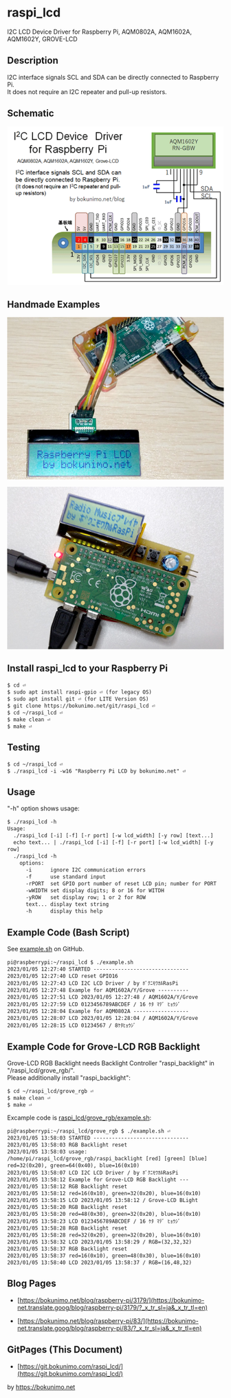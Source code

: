 # raspi_lcd  

I2C LCD Device  Driver for Raspberry Pi, AQM0802A, AQM1602A, AQM1602Y, GROVE-LCD  

## Description  

I2C interface signals SCL and SDA can be directly connected to Raspberry Pi.  
It does not require an I2C repeater and pull-up resistors.  

## Schematic  

![Schematic](https://github.com/bokunimowakaru/raspi_lcd/blob/master/images/schematic.png?raw=true)

## Handmade Examples  

![AQM1602](https://github.com/bokunimowakaru/raspi_lcd/blob/master/images/aqm1602.jpg?raw=true)

![Radio](https://github.com/bokunimowakaru/raspi_lcd/blob/master/images/radio.jpg?raw=true)

## Install raspi_lcd to your Raspberry Pi  

	$ cd ⏎
	$ sudo apt install raspi-gpio ⏎ (for legacy OS)
	$ sudo apt install git ⏎ (for LITE Version OS)
	$ git clone https://bokunimo.net/git/raspi_lcd ⏎
	$ cd ~/raspi_lcd ⏎
	$ make clean ⏎
	$ make ⏎

## Testing  

	$ cd ~/raspi_lcd ⏎
	$ ./raspi_lcd -i -w16 "Raspberry Pi LCD by bokunimo.net" ⏎

## Usage  

"-h" option shows usage:  

	$ ./raspi_lcd -h
	Usage:
	  ./raspi_lcd [-i] [-f] [-r port] [-w lcd_width] [-y row] [text...]
	  echo text... | ./raspi_lcd [-i] [-f] [-r port] [-w lcd_width] [-y row]
	  ./raspi_lcd -h
	    options:
	      -i      ignore I2C communication errors
	      -f      use standard input
	      -rPORT  set GPIO port number of reset LCD pin; number for PORT
	      -wWIDTH set display digits; 8 or 16 for WITDH
	      -yROW   set display row; 1 or 2 for ROW
	      text... display text string
	      -h      display this help

## Example Code (Bash Script)  

See [example.sh](https://github.com/bokunimowakaru/raspi_lcd/blob/master/example.sh) on GitHub.  

	pi@raspberrypi:~/raspi_lcd $ ./example.sh
	2023/01/05 12:27:40 STARTED -------------------------------
	2023/01/05 12:27:40 LCD reset GPIO16
	2023/01/05 12:27:43 LCD I2C LCD Driver / by ﾎﾞｸﾆﾓﾜｶﾙRasPi
	2023/01/05 12:27:48 Example for AQM1602A/Y/Grove ----------
	2023/01/05 12:27:51 LCD 2023/01/05 12:27:48 / AQM1602A/Y/Grove
	2023/01/05 12:27:59 LCD 0123456789ABCDEF / 16 ｹﾀ ﾏﾃﾞ ﾋｮｳｼﾞ
	2023/01/05 12:28:04 Example for AQM0802A ------------------
	2023/01/05 12:28:07 LCD 2023/01/05 12:28:04 / AQM1602A/Y/Grove
	2023/01/05 12:28:15 LCD 01234567 / 8ｹﾀﾋｮｳｼﾞ

## Example Code for Grove-LCD RGB Backlight  

Grove-LCD RGB Backlight needs Backlight Controller "raspi_backlight" in "/raspi_lcd/grove_rgb/".  
Please additionally install "raspi_backlight":  

	$ cd ~/raspi_lcd/grove_rgb ⏎
	$ make clean ⏎
	$ make ⏎

Excample code is [raspi_lcd/grove_rgb/example.sh](https://github.com/bokunimowakaru/raspi_lcd/blob/master/grove_rgb/example.sh):  

	pi@raspberrypi:~/raspi_lcd/grove_rgb $ ./example.sh ⏎
	2023/01/05 13:58:03 STARTED -------------------------------
	2023/01/05 13:58:03 RGB Backlight reset
	2023/01/05 13:58:03 usage: /home/pi/raspi_lcd/grove_rgb/raspi_backlight [red] [green] [blue]
	red=32(0x20), green=64(0x40), blue=16(0x10)
	2023/01/05 13:58:07 LCD I2C LCD Driver / by ﾎﾞｸﾆﾓﾜｶﾙRasPi
	2023/01/05 13:58:12 Example for Grove-LCD RGB Backlight ---
	2023/01/05 13:58:12 RGB Backlight reset
	2023/01/05 13:58:12 red=16(0x10), green=32(0x20), blue=16(0x10)
	2023/01/05 13:58:15 LCD 2023/01/05 13:58:12 / Grove-LCD BLight
	2023/01/05 13:58:20 RGB Backlight reset
	2023/01/05 13:58:20 red=48(0x30), green=32(0x20), blue=16(0x10)
	2023/01/05 13:58:23 LCD 0123456789ABCDEF / 16 ｹﾀ ﾏﾃﾞ ﾋｮｳｼﾞ
	2023/01/05 13:58:28 RGB Backlight reset
	2023/01/05 13:58:28 red=32(0x20), green=32(0x20), blue=16(0x10)
	2023/01/05 13:58:32 LCD 2023/01/05 13:58:29 / RGB=(32,32,32)
	2023/01/05 13:58:37 RGB Backlight reset
	2023/01/05 13:58:37 red=16(0x10), green=48(0x30), blue=16(0x10)
	2023/01/05 13:58:40 LCD 2023/01/05 13:58:37 / RGB=(16,48,32)

## Blog Pages  

* [https://bokunimo.net/blog/raspberry-pi/3179/](https://bokunimo-net.translate.goog/blog/raspberry-pi/3179/?_x_tr_sl=ja&_x_tr_tl=en)

* [https://bokunimo.net/blog/raspberry-pi/83/](https://bokunimo-net.translate.goog/blog/raspberry-pi/83/?_x_tr_sl=ja&_x_tr_tl=en)

## GitPages (This Document)  

* [https://git.bokunimo.com/raspi_lcd/](https://git.bokunimo.com/raspi_lcd/)

by <https://bokunimo.net>